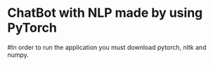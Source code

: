 # ChatBot with NLP made by using PyTorch 
#In order to run the application you must download pytorch, nltk and numpy.
